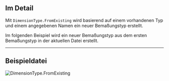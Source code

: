 ## Im Detail
Mit `DimensionType.FromExisting` wird basierend auf einem vorhandenen Typ und einem angegebenen Namen ein neuer Bemaßungstyp erstellt.

Im folgenden Beispiel wird ein neuer Bemaßungstyp aus dem ersten Bemaßungstyp in der aktuellen Datei erstellt.
___
## Beispieldatei

![DimensionType.FromExisting](./Revit.Elements.DimensionType.FromExisting_img.jpg)
